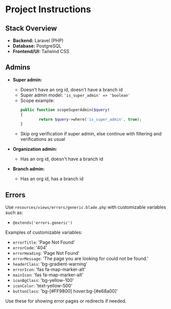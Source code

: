 # Project Instructions

## Stack Overview

- **Backend:** Laravel (PHP)
- **Database:** PostgreSQL
- **Frontend/UI:** Tailwind CSS

## Admins

- **Super admin:**  
    - Doesn't have an org id, doesn't have a branch id  
    - Super admin model: `'is_super_admin' => 'boolean'`
    - Scope example:
        ```php
        public function scopeSuperAdmin($query)
        {
                return $query->where('is_super_admin', true);
        }
        ```
    - Skip org verification if super admin, else continue with filtering and verifications as usual

- **Organization admin:**  
    - Has an org id, doesn't have a branch id

- **Branch admin:**  
    - Has an org id, has a branch id

## Errors

Use `resources/views/errors/generic.blade.php` with customizable variables such as:

- `@extends('errors.generic')`

Examples of customizable variables:

- `errorTitle`: 'Page Not Found'
- `errorCode`: '404'
- `errorHeading`: 'Page Not Found'
- `errorMessage`: 'The page you are looking for could not be found.'
- `headerClass`: 'bg-gradient-warning'
- `errorIcon`: 'fas fa-map-marker-alt'
- `mainIcon`: 'fas fa-map-marker-alt'
- `iconBgClass`: 'bg-yellow-100'
- `iconColor`: 'text-yellow-500'
- `buttonClass`: 'bg-[#FF9800] hover:bg-[#e68a00]'

Use these for showing error pages or redirects if needed.

